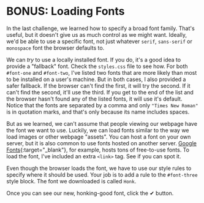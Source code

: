 # BONUS: Loading Fonts

In the last challenge, we learned how to specify a broad font family. That's
useful, but it doesn't give us as much control as we might want. Ideally, we'd
be able to use a specific font, not just whatever `serif`, `sans-serif` or
`monospace` font the browser defaults to.

We can _try_ to use a locally installed font. If you do, it's a good idea to
provide a "fallback" font. Check the `styles.css` file to see how. For both
`#font-one` and `#font-two`, I've listed two fonts that are more likely than most
to be installed on a user's machine. But in both cases, I also provided a safer
fallback. If the browser can't find the first, it will try the second. If it
can't find the second, it'll use the third. If you get to the end of the list
and the browser hasn't found any of the listed fonts, it will use it's default.
Notice that the fonts are separated by a comma and only `"Times New Roman"` is
in quotation marks, and that's only because its name includes spaces.

But as we learned, we can't assume that people viewing our webpage have the font
we want to use. Luckily, we can load fonts similar to the way we load images or
other webpage "assets". You can host a font on your own server, but it is also
common to use fonts hosted on another server.
[Google Fonts](https://fonts.google.com){:target="\_blank"}, for example, hosts tons of
free-to-use fonts. To load the font, I've included an extra `<link>` tag. See if
you can spot it.

Even though the browser loads the font, we have to use our style rules to
specify where it should be used. Your job is to add a rule to the
`#font-three` style block. The font we downloaded is called `Honk`.

Once you can see our new, honking-good font, click the ✔ button.

